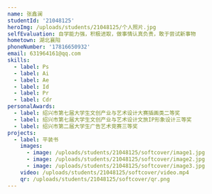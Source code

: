 ```yaml
---
name: 张鑫澜
studentId: '21048125'
heroImg: /uploads/students/21048125/个人照片.jpg
selfEvaluation: 自学能力强，积极进取，做事情认真负责，敢于尝试新事物
hometown: 湖北襄阳
phoneNumber: '17816650932'
email: 631964161@qq.com
skills:
  - label: Ps
  - label: Ai
  - label: Ae
  - label: Id
  - label: Pr
  - label: Cdr
personalAwards:
  - label: 绍兴市第七届大学生文创产业与艺术设计大赛插画类二等奖
  - label: 绍兴市第七届大学生文创产业与艺术设计文旅IP形象设计三等奖
  - label: 绍兴市第二届大学生广告艺术竞赛三等奖
projects:
  - label: 平装书
    images:
      - image: /uploads/students/21048125/softcover/image1.jpg
      - image: /uploads/students/21048125/softcover/image2.jpg
      - image: /uploads/students/21048125/softcover/image3.jpg
    video: /uploads/students/21048125/softcover/video.mp4
    qr: /uploads/students/21048125/softcover/qr.png
---
```

